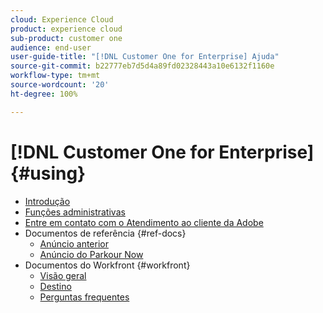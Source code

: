 ```yaml
---
cloud: Experience Cloud
product: experience cloud
sub-product: customer one
audience: end-user
user-guide-title: "[!DNL Customer One for Enterprise] Ajuda"
source-git-commit: b22777eb7d5d4a89fd02328443a10e6132f1160e
workflow-type: tm+mt
source-wordcount: '20'
ht-degree: 100%

---
```



# [!DNL Customer One for Enterprise] {#using}

+ [Introdução](home.md)
+ [Funções administrativas](admin-roles.md)
+ [Entre em contato com o Atendimento ao cliente da Adobe](customer-care.md)
+ Documentos de referência {#ref-docs}
   + [Anúncio anterior](intro-customer-support.md)
   + [Anúncio do Parkour Now](parkour-now.md)
+ Documentos do Workfront {#workfront}
   + [Visão geral](overview.md)
   + [Destino](landing.md)
   + [Perguntas frequentes](faq.md)
